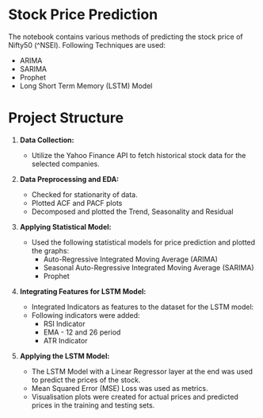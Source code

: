 # Stock Price Prediction

The notebook contains various methods of predicting the stock price of Nifty50 (^NSEI).
Following Techniques are used:
- ARIMA
- SARIMA
- Prophet
- Long Short Term Memory (LSTM) Model


# Project Structure

1. **Data Collection:**
   - Utilize the Yahoo Finance API to fetch historical stock data for the selected companies.

2. **Data Preprocessing and EDA:**
   - Checked for stationarity of data.
   - Plotted ACF and PACF plots
   - Decomposed and plotted the Trend, Seasonality and Residual

3. **Applying Statistical Model:**
   - Used the following statistical models for price prediction and plotted the graphs:
     * Auto-Regressive Integrated Moving Average (ARIMA)
     * Seasonal Auto-Regressive Integrated Moving Average (SARIMA)
     * Prophet

4. **Integrating Features for LSTM Model:**
   - Integrated Indicators as features to the dataset for the LSTM model:
   - Following indicators were added:
     * RSI Indicator
     * EMA - 12 and 26 period
     * ATR Indicator

5. **Applying the LSTM Model:**
   - The LSTM Model with a Linear Regressor layer at the end was used to predict the prices of the stock.
   - Mean Squared Error (MSE) Loss was used as metrics.
   - Visualisation plots were created for actual prices and predicted prices in the training and testing sets.
  
